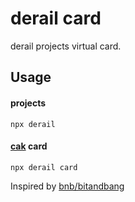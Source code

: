 # derail card

derail projects virtual card.

## Usage

#### projects
```shell
npx derail
```

#### [cak](https://github.com/cak) card
```shell
npx derail card
```


Inspired by [bnb/bitandbang](https://github.com/bnb/bitandbang)
